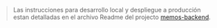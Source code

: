 > Las instrucciones para desarrollo local y despliegue a producción estan detalladas en el archivo Readme del projecto [memos-backend](https://github.com/dvelazquezl/memos-api/blob/main/README.md).